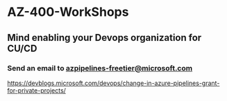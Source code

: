 # AZ-400-WorkShops

## Mind enabling your Devops organization for CU/CD


### Send an email to azpipelines-freetier@microsoft.com


https://devblogs.microsoft.com/devops/change-in-azure-pipelines-grant-for-private-projects/
